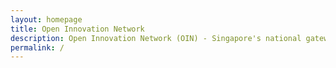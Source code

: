 ```yaml
---
layout: homepage
title: Open Innovation Network
description: Open Innovation Network (OIN) - Singapore's national gateway to open innovation challenges, upcoming activities, latest happenings, and resources.
permalink: /
---
```

<!-- Type your notification here - the notification bar will not appear if this is empty. For other changes, refer to _data/homepage.yml to edit the homepage -->

<!-- NIC Update 
<h6> Lorem ipsum dolor sit amet, consectetur adipiscing elit, sed do eiusmod tempor incididunt. For more information regarding National Innovation Challenges, please visit<br> <a href="https://imda-oin-staging.netlify.app/ongoing-national-innovation-challenges/">https://imda-oin-staging.netlify.app/ongoing-national-innovation-challenges/.</a>  </h6>
-->
